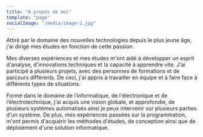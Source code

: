 ```yaml
---
title: "À propos de moi"
template: "page"
socialImage: "/media/image-2.jpg"
---
```


Attiré par le domaine des nouvelles technologies depuis le plus jeune âge, j'ai dirigé mes études en fonction de cette passion.

Mes diverses expériences et mes études m'ont aidé à développer un esprit d'analyse, d'innovations techniques et la capacité à apprendre vite. J'ai participé à plusieurs projets, avec des personnes de formations et de parcours différents. De ceci, j'ai appris à travailler en équipe et à faire face à différents types de situations.

Formé dans le domaine de l’informatique, de l'électronique et de l’électrotechnique, j'ai acquis une vision globale, et approfondie, de plusieurs systèmes automatisés ainsi je peux intervenir sur plusieurs parties d'un système. De plus, mes expériences passées sur la programmation, m'ont permis d'acquérir les méthodes d'études, de conception ainsi que de déploiement d'une solution informatique. 